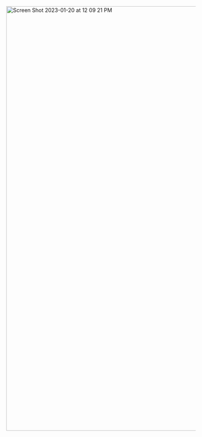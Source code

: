 
<img width="1130" alt="Screen Shot 2023-01-20 at 12 09 21 PM" src="https://user-images.githubusercontent.com/43594876/213797379-aa0723e4-0939-46d9-8afe-837f9c318958.png">
